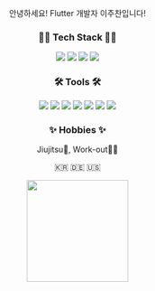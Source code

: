 <p align="center">
안녕하세요! Flutter 개발자 이주찬입니다!
</p>
<h3 align="center">🧑‍💻 Tech Stack 🧑‍💻</h3>
<p align="center">
<img src="https://img.shields.io/badge/Flutter-02569B?style=flat-square&logo=Flutter&logoColor=white"/></a> <img src="https://img.shields.io/badge/TypeScript-3178C6?style=flat-square&logo=TypeScript&logoColor=white"/></a> <img src="https://img.shields.io/badge/Ruby on Rails-FF0000?style=flat-square&logo=RubyonRails&logoColor=white"/></a> <img src="https://img.shields.io/badge/Rust-FF6C37?style=flat-square&logo=Rust&logoColor=white"/></a>
</p>
<h3 align="center"> 🛠 Tools 🛠</h3>
<p align="center">
<img src="https://img.shields.io/badge/Slack-4A154B?style=flat-square&logo=Slack&logoColor=white"/></a>
<img src="https://img.shields.io/badge/GitHub-181717?style=flat-square&logo=GitHub&logoColor=white"/></a>
<img src="https://img.shields.io/badge/Notion-000000?style=flat-square&logo=Notion&logoColor=white"/></a>
<img src="https://img.shields.io/badge/Jira-0052CC?style=flat-square&logo=Jira&logoColor=white"/></a>
<img src="https://img.shields.io/badge/Confluence-172B4D?style=flat-square&logo=Confluence&logoColor=white"/></a>
<img src="https://img.shields.io/badge/Postman-FF6C37?style=flat-square&logo=Postman&logoColor=white"/></a>
<img src="https://img.shields.io/badge/Figma-F24E1E?style=flat-square&logo=Figma&logoColor=white"/></a>
</p>
<h3 align="center">✨ Hobbies ✨</h3>
<p align="center">
Jiujitsu🥋, Work-out💪🏻
</p>
<p align="center">
 🇰🇷 🇩🇪 🇺🇸
</p>
<p align="center">
<a href="https://github.com/NoahFlatfish"><img align="center" style="height:180px" src="https://github-readme-stats.vercel.app/api/top-langs/?username=NoahFlatfish&layout=compact&theme=nord&hide_border=true" /></a> 
</p>
<br>
